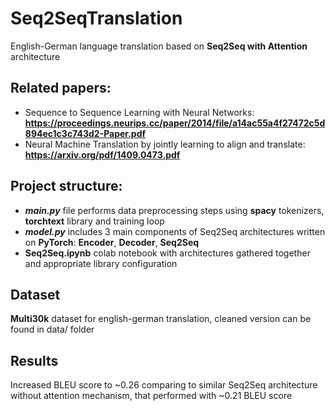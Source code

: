 # Seq2SeqTranslation

English-German language translation based on **Seq2Seq with Attention** architecture

## Related papers:
  - Sequence to Sequence Learning with Neural Networks: **https://proceedings.neurips.cc/paper/2014/file/a14ac55a4f27472c5d894ec1c3c743d2-Paper.pdf**
  - Neural Machine Translation by jointly learning to align and translate: **https://arxiv.org/pdf/1409.0473.pdf**
  
## Project structure:
 - ***main.py*** file performs data preprocessing steps using **spacy** tokenizers, **torchtext** library and training loop
 - ***model.py*** includes 3 main components of Seq2Seq architectures written on **PyTorch**: **Encoder**, **Decoder**, **Seq2Seq**
 - **Seq2Seq.ipynb** colab notebook with architectures gathered together and appropriate library configuration

## Dataset
**Multi30k** dataset for english-german translation, cleaned version can be found in data/ folder

## Results
Increased BLEU score to ~0.26 comparing to similar Seq2Seq architecture without attention mechanism, that performed with ~0.21 BLEU score

